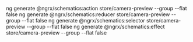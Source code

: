 ng generate @ngrx/schematics:action store/camera-preview --group --flat false
ng generate @ngrx/schematics:reducer store/camera-preview --group --flat false
ng generate @ngrx/schematics:selector store/camera-preview --group --flat false
ng generate @ngrx/schematics:effect store/camera-preview --group --flat false
